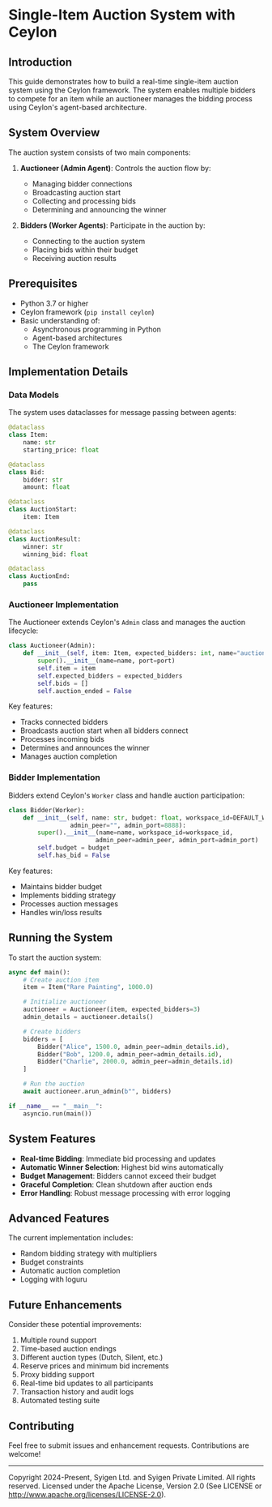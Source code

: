 # Single-Item Auction System with Ceylon

## Introduction

This guide demonstrates how to build a real-time single-item auction system using the Ceylon framework. The system enables multiple bidders to compete for an item while an auctioneer manages the bidding process using Ceylon's agent-based architecture.

## System Overview

The auction system consists of two main components:

1. **Auctioneer (Admin Agent)**: Controls the auction flow by:
    - Managing bidder connections
    - Broadcasting auction start
    - Collecting and processing bids
    - Determining and announcing the winner

2. **Bidders (Worker Agents)**: Participate in the auction by:
    - Connecting to the auction system
    - Placing bids within their budget
    - Receiving auction results

## Prerequisites

- Python 3.7 or higher
- Ceylon framework (`pip install ceylon`)
- Basic understanding of:
    - Asynchronous programming in Python
    - Agent-based architectures
    - The Ceylon framework

## Implementation Details

### Data Models

The system uses dataclasses for message passing between agents:

```python
@dataclass
class Item:
    name: str
    starting_price: float

@dataclass
class Bid:
    bidder: str
    amount: float

@dataclass
class AuctionStart:
    item: Item

@dataclass
class AuctionResult:
    winner: str
    winning_bid: float

@dataclass
class AuctionEnd:
    pass
```

### Auctioneer Implementation

The Auctioneer extends Ceylon's `Admin` class and manages the auction lifecycle:

```python
class Auctioneer(Admin):
    def __init__(self, item: Item, expected_bidders: int, name="auctioneer", port=8888):
        super().__init__(name=name, port=port)
        self.item = item
        self.expected_bidders = expected_bidders
        self.bids = []
        self.auction_ended = False
```

Key features:
- Tracks connected bidders
- Broadcasts auction start when all bidders connect
- Processes incoming bids
- Determines and announces the winner
- Manages auction completion

### Bidder Implementation

Bidders extend Ceylon's `Worker` class and handle auction participation:

```python
class Bidder(Worker):
    def __init__(self, name: str, budget: float, workspace_id=DEFAULT_WORKSPACE_ID,
                 admin_peer="", admin_port=8888):
        super().__init__(name=name, workspace_id=workspace_id,
                        admin_peer=admin_peer, admin_port=admin_port)
        self.budget = budget
        self.has_bid = False
```

Key features:
- Maintains bidder budget
- Implements bidding strategy
- Processes auction messages
- Handles win/loss results

## Running the System

To start the auction system:

```python
async def main():
    # Create auction item
    item = Item("Rare Painting", 1000.0)

    # Initialize auctioneer
    auctioneer = Auctioneer(item, expected_bidders=3)
    admin_details = auctioneer.details()

    # Create bidders
    bidders = [
        Bidder("Alice", 1500.0, admin_peer=admin_details.id),
        Bidder("Bob", 1200.0, admin_peer=admin_details.id),
        Bidder("Charlie", 2000.0, admin_peer=admin_details.id)
    ]

    # Run the auction
    await auctioneer.arun_admin(b"", bidders)

if __name__ == "__main__":
    asyncio.run(main())
```

## System Features

- **Real-time Bidding**: Immediate bid processing and updates
- **Automatic Winner Selection**: Highest bid wins automatically
- **Budget Management**: Bidders cannot exceed their budget
- **Graceful Completion**: Clean shutdown after auction ends
- **Error Handling**: Robust message processing with error logging

## Advanced Features

The current implementation includes:
- Random bidding strategy with multipliers
- Budget constraints
- Automatic auction completion
- Logging with loguru

## Future Enhancements

Consider these potential improvements:
1. Multiple round support
2. Time-based auction endings
3. Different auction types (Dutch, Silent, etc.)
4. Reserve prices and minimum bid increments
5. Proxy bidding support
6. Real-time bid updates to all participants
7. Transaction history and audit logs
8. Automated testing suite

## Contributing

Feel free to submit issues and enhancement requests. Contributions are welcome!

---

Copyright 2024-Present, Syigen Ltd. and Syigen Private Limited. All rights reserved.
Licensed under the Apache License, Version 2.0 (See LICENSE or http://www.apache.org/licenses/LICENSE-2.0).